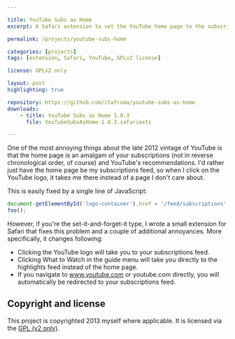 ```yaml
---

title: YouTube Subs as Home
excerpt: A Safari extension to set the YouTube home page to the subscriptions feed.

permalink: /projects/youtube-subs-home

categories: [projects]
tags: [extension, Safari, YouTube, GPLv2 license]

license: GPLv2 only

layout: post
highlighting: true

repository: https://github.com/itafroma/youtube-subs-as-home
downloads:
    - title: YouTube Subs as Home 1.0.3
      file: YouTubeSubsAsHome-1.0.3.safariextz

---
```


One of the most annoying things about the late 2012 vintage of YouTube is that the home page is an amalgam of your subscriptions (not in reverse chronological order, of course) and YouTube's recommendations. I'd rather just have the home page be my subscriptions feed, so when I click on the YouTube logo, it takes me there instead of a page I don't care about.

This is easily fixed by a single line of JavaScript:

```javascript
document.getElementById('logo-container').href = '/feed/subscriptions'
foo();
```

However, if you're the set-it-and-forget-it type, I wrote a small extension for Safari that fixes this problem and a couple of additional annoyances. More specifically, it changes following:

* Clicking the YouTube logo will take you to your subscriptions feed.
* Clicking What to Watch in the guide menu will take you directly to the highlights feed instead of the home page.
* If you navigate to www.youtube.com or youtube.com directly, you will automatically be redirected to your subscriptions feed.

## Copyright and license

This project is copyrighted 2013 myself where applicable. It is licensed via the [GPL (v2 only)][1].

[1]: http://www.gnu.org/licenses/gpl-2.0.html "GNU General Public License, version 2"
